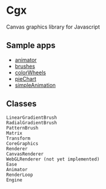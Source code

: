 ﻿# Cgx 

Canvas graphics library for Javascript

## Sample apps

- [animator](Cgx/sampleApps/animator/index.html)  
- [brushes](Cgx/sampleApps/brushes/index.html)  
- [colorWheels](Cgx/sampleApps/colorWheels/index.html)  
- [pieChart](Cgx/sampleApps/pieChart/index.html)  
- [simpleAnimation](Cgx/sampleApps/simpleAnimation/index.html)  

## Classes

    LinearGradientBrush  
    RadialGradientBrush  
    PatternBrush  
    Matrix  
    Transform  
    CoreGraphics  
    Renderer  
    CanvasRenderer  
    WebGLRenderer (not yet implemented)  
    Ease  
    Animator  
    RenderLoop  
    Engine  
